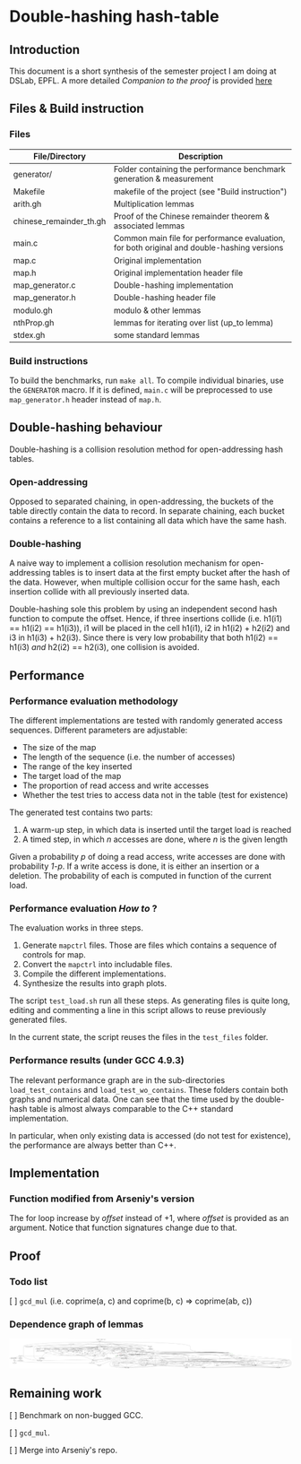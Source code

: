 # Double-hashing hash-table

## Introduction

This document is a short synthesis of the semester project I am doing at DSLab, EPFL. A more detailed *Companion to the proof* is provided [here](https://github.com/Bromind/Semester-project/raw/master/doc/tech_report/tech_report.pdf)

## Files & Build instruction

### Files

| File/Directory | Description |
| --- | --- |
| generator/ | Folder containing the performance benchmark generation & measurement |
| Makefile | makefile of the project (see "Build instruction") |
| arith.gh | Multiplication lemmas |
| chinese_remainder_th.gh | Proof of the Chinese remainder theorem & associated lemmas | 
| main.c | Common main file for performance evaluation, for both original and double-hashing versions | 
| map.c | Original implementation |
| map.h | Original implementation header file |
| map_generator.c | Double-hashing implementation |
| map_generator.h | Double-hashing header file |
| modulo.gh | modulo & other lemmas |
| nthProp.gh | lemmas for iterating over list (up_to lemma) |
| stdex.gh | some standard lemmas |

### Build instructions

To build the benchmarks, run `make all`. To compile individual binaries, use the `GENERATOR` macro. If it is defined, `main.c` will be preprocessed to use `map_generator.h` header instead of  `map.h`.

## Double-hashing behaviour

Double-hashing is a collision resolution method for open-addressing hash tables. 

### Open-addressing

Opposed to separated chaining, in open-addressing, the buckets of the table directly contain the data to record. In separate chaining, each bucket contains a reference to a list containing all data which have the same hash.

### Double-hashing

A naive way to implement a collision resolution mechanism for open-addressing tables is to insert data at the first empty bucket after the hash of the data. However, when multiple collision occur for the same hash, each insertion collide with all previously inserted data. 

Double-hashing sole this problem by using an independent second hash function to compute the offset. Hence, if three insertions collide (i.e. h1(i1) == h1(i2) == h1(i3)), i1 will be placed in the cell h1(i1), i2 in h1(i2) + h2(i2) and i3 in h1(i3) + h2(i3). Since there is very low probability that both h1(i2) ==  h1(i3) *and* h2(i2) == h2(i3), one collision is avoided.

## Performance

### Performance evaluation methodology

The different implementations are tested with randomly generated access sequences. Different parameters are adjustable: 
 * The size of the map
 * The length of the sequence (i.e. the number of accesses)
 * The range of the key inserted
 * The target load of the map
 * The proportion of read access and write accesses
 * Whether the test tries to access data not in the table (test for existence)

The generated test contains two parts: 
 1. A warm-up step, in which data is inserted until the target load is reached
 2. A timed step, in which *n* accesses are done, where *n* is the given length

Given a probability *p* of doing a read access, write accesses are done with probability *1-p*. If a write access is done, it is either an insertion or a deletion. The probability of each is computed in function of the current load.

### Performance evaluation *How to* ?

The evaluation works in three steps. 
 1. Generate `mapctrl` files. Those are files which contains a sequence of controls for map. 
 2. Convert the `mapctrl` into includable files. 
 3. Compile the different implementations.
 4. Synthesize the results into graph plots. 

The script `test_load.sh` run all these steps. As generating files is quite long, editing and commenting a line in this script allows to reuse previously generated files.

In the current state, the script reuses the files in the `test_files` folder.

### Performance results (under GCC 4.9.3)

The relevant performance graph are in the sub-directories `load_test_contains` and `load_test_wo_contains`. These folders contain both graphs and numerical data. One can see that the time used by the double-hash table is almost always comparable to the C++ standard implementation. 

In particular, when only existing data is accessed (do not test for existence), the performance are always better than C++.

## Implementation

### Function modified from Arseniy's version

The for loop increase by *offset* instead of +1, where *offset* is provided as an argument. Notice that function signatures change due to that.


## Proof

### Todo list
[ ] `gcd_mul` (i.e. coprime(a, c) and coprime(b, c) => coprime(ab, c))

### Dependence graph of lemmas
![alt tag](https://github.com/Bromind/Semester-project/blob/master/doc/lemma_dependence.png)

## Remaining work
[ ] Benchmark on non-bugged GCC.

[ ] `gcd_mul`.

[ ] Merge into Arseniy's repo.
